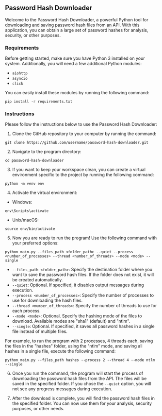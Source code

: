 ## Password Hash Downloader

Welcome to the Password Hash Downloader, a powerful Python tool for downloading and saving password hash files from [an](https://haveibeenpwned.com/) API. With this application, you can obtain a large set of password hashes for analysis, security, or other purposes.

### Requirements

Before getting started, make sure you have Python 3 installed on your system. Additionally, you will need a few additional Python modules:

- `aiohttp`
- `asyncio`
- `click`

You can easily install these modules by running the following command:

```
pip install -r requirements.txt
```

### Instructions

Please follow the instructions below to use the Password Hash Downloader:

1. Clone the GitHub repository to your computer by running the command:

```
git clone https://github.com/username/password-hash-downloader.git
```

2. Navigate to the program directory:

```
cd password-hash-downloader
```

3. If you want to keep your workspace clean, you can create a virtual environment specific to the project by running the following command:

```
python -m venv env
```

4. Activate the virtual environment:

- Windows:

```
env\Scripts\activate
```

- Unix/macOS:

```
source env/bin/activate
```

5. Now you are ready to run the program! Use the following command with your preferred options:

```
python main.py --files_path <folder_path> --quiet --process <number_of_processes> --thread <number_of_threads> --mode <mode> --single
```

- `--files_path <folder_path>`: Specify the destination folder where you want to save the password hash files. If the folder does not exist, it will be created automatically.
- `--quiet`: Optional. If specified, it disables output messages during execution.
- `--process <number_of_processes>`: Specify the number of processes to use for downloading the hash files.
- `--thread <number_of_threads>`: Specify the number of threads to use for each process.
- `--mode <mode>`: Optional. Specify the hashing mode of the files to download. Available modes are "sha1" (default) and "ntlm".
- `--single`: Optional. If specified, it saves all password hashes in a single file instead of multiple files.

For example, to run the program with 2 processes, 4 threads each, saving the files in the "hashes" folder, using the "ntlm" mode, and saving all hashes in a single file, execute the following command:

```
python main.py --files_path hashes --process 2 --thread 4 --mode ntlm --single
```

6. Once you run the command, the program will start the process of downloading the password hash files from the API. The files will be saved in the specified folder. If you chose the `--quiet` option, you will not see any progress messages during execution.

7. After the download is complete, you will find the password hash files in the specified folder. You can now use them for your analysis, security purposes, or other needs.

